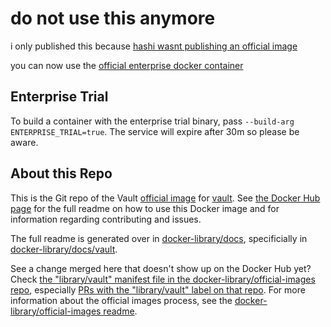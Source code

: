 # do not use this anymore

i only published this because [hashi wasnt publishing an official image](https://github.com/hashicorp/docker-vault/pull/155)

you can now use the [official enterprise docker container](https://hub.docker.com/r/hashicorp/vault-enterprise)

## Enterprise Trial

To build a container with the enterprise trial binary, pass `--build-arg ENTERPRISE_TRIAL=true`. The service will expire after 30m so please be aware.

## About this Repo

This is the Git repo of the Vault [official
image](https://docs.docker.com/docker-hub/official_repos/) for
[vault](https://registry.hub.docker.com/_/vault/). See [the Docker Hub
page](https://registry.hub.docker.com/_/vault/) for the full readme on how to
use this Docker image and for information regarding contributing and issues.

The full readme is generated over in
[docker-library/docs](https://github.com/docker-library/docs), specificially in
[docker-library/docs/vault](https://github.com/docker-library/docs/tree/master/vault).

See a change merged here that doesn't show up on the Docker Hub yet? Check [the
"library/vault" manifest file in the docker-library/official-images
repo](https://github.com/docker-library/official-images/blob/master/library/vault),
especially [PRs with the "library/vault" label on that
repo](https://github.com/docker-library/official-images/labels/library%2Fvault).
For more information about the official images process, see the
[docker-library/official-images
readme](https://github.com/docker-library/official-images/blob/master/README.md).

<!-- THIS FILE IS GENERATED BY https://github.com/docker-library/docs/blob/master/generate-repo-stub-readme.sh -->
